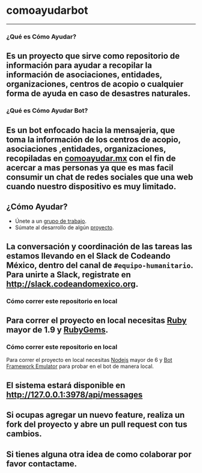 # comoayudarbot
---

### ¿Qué es Cómo Ayudar?

Es un proyecto que sirve como repositorio de información para ayudar a recopilar la información de asociaciones, entidades, organizaciones, centros de acopio o cualquier forma de ayuda en caso de desastres naturales.
---
### ¿Qué es Cómo Ayudar Bot?

Es un bot enfocado hacia la mensajeria, que toma la información de los centros de acopio, asociaciones ,entidades, organizaciones, recopiladas en [comoayudar.mx](comoayudar.mx) con el fin de acercar a mas personas ya que es mas facil consumir un chat de redes sociales que una web cuando nuestro dispositivo es muy limitado.
---

## ¿Cómo Ayudar?

* Únete a un [grupo de trabajo](https://github.com/CodeandoMexico/terremoto-cdmx#grupos-de-trabajo).
* Súmate al desarrollo de algún [proyecto](https://github.com/CodeandoMexico/terremoto-cdmx#proyectos-abiertas).

La conversación y coordinación de las tareas las estamos llevando en el Slack de Codeando México, dentro del canal de `#equipo-humanitario`. Para unirte a Slack, registrate en http://slack.codeandomexico.org.
---

### Cómo correr este repositorio en local

Para correr el proyecto en local necesitas
[Ruby](https://www.ruby-lang.org/es/) mayor de 1.9 y
[RubyGems](https://rubygems.org/pages/download/).
---

### Cómo correr este repositorio en local

Para correr el proyecto en local necesitas
[Nodejs](nodejs.org) mayor de 6 y 
[Bot Framework Emulator](https://github.com/Microsoft/BotFramework-Emulator/releases) para probar en el bot de manera local.

El sistema estará disponible en http://127.0.0.1:3978/api/messages
---
Si ocupas agregar un nuevo feature, realiza un fork del proyecto y abre un pull request con tus cambios.
---
Si tienes alguna otra idea de como colaborar por favor contactame.
---
